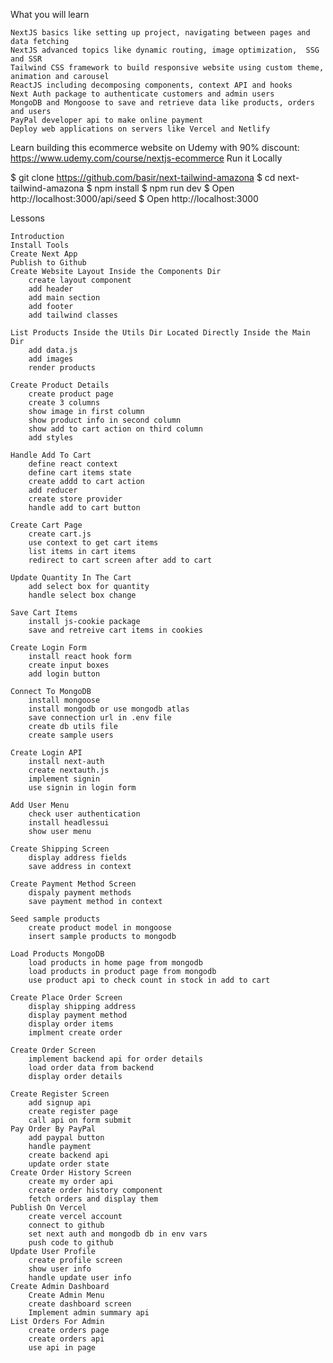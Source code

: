 What you will learn

    NextJS basics like setting up project, navigating between pages and data fetching
    NextJS advanced topics like dynamic routing, image optimization,  SSG and SSR
    Tailwind CSS framework to build responsive website using custom theme, animation and carousel
    ReactJS including decomposing components, context API and hooks
    Next Auth package to authenticate customers and admin users
    MongoDB and Mongoose to save and retrieve data like products, orders and users
    PayPal developer api to make online payment
    Deploy web applications on servers like Vercel and Netlify

Learn building this ecommerce website on Udemy with 90% discount: https://www.udemy.com/course/nextjs-ecommerce
Run it Locally

$ git clone https://github.com/basir/next-tailwind-amazona
$ cd next-tailwind-amazona
$ npm install
$ npm run dev
$ Open http://localhost:3000/api/seed
$ Open http://localhost:3000

Lessons

    Introduction
    Install Tools
    Create Next App
    Publish to Github
    Create Website Layout Inside the Components Dir
        create layout component
        add header
        add main section
        add footer
        add tailwind classes

    List Products Inside the Utils Dir Located Directly Inside the Main Dir
        add data.js
        add images
        render products

    Create Product Details
        create product page
        create 3 columns
        show image in first column
        show product info in second column
        show add to cart action on third column
        add styles

    Handle Add To Cart
        define react context
        define cart items state
        create addd to cart action
        add reducer
        create store provider
        handle add to cart button

    Create Cart Page
        create cart.js
        use context to get cart items
        list items in cart items
        redirect to cart screen after add to cart

    Update Quantity In The Cart
        add select box for quantity
        handle select box change

    Save Cart Items
        install js-cookie package
        save and retreive cart items in cookies

    Create Login Form
        install react hook form
        create input boxes
        add login button

    Connect To MongoDB
        install mongoose
        install mongodb or use mongodb atlas
        save connection url in .env file
        create db utils file
        create sample users

    Create Login API
        install next-auth
        create nextauth.js
        implement signin
        use signin in login form

    Add User Menu
        check user authentication
        install headlessui
        show user menu

    Create Shipping Screen
        display address fields
        save address in context

    Create Payment Method Screen
        dispaly payment methods
        save payment method in context

    Seed sample products
        create product model in mongoose
        insert sample products to mongodb

    Load Products MongoDB
        load products in home page from mongodb
        load products in product page from mongodb
        use product api to check count in stock in add to cart

    Create Place Order Screen
        display shipping address
        display payment method
        display order items
        implment create order

    Create Order Screen
        implement backend api for order details
        load order data from backend
        display order details
        
    Create Register Screen
        add signup api
        create register page
        call api on form submit
    Pay Order By PayPal
        add paypal button
        handle payment
        create backend api
        update order state
    Create Order History Screen
        create my order api
        create order history component
        fetch orders and display them
    Publish On Vercel
        create vercel account
        connect to github
        set next auth and mongodb db in env vars
        push code to github
    Update User Profile
        create profile screen
        show user info
        handle update user info
    Create Admin Dashboard
        Create Admin Menu
        create dashboard screen
        Implement admin summary api
    List Orders For Admin
        create orders page
        create orders api
        use api in page
